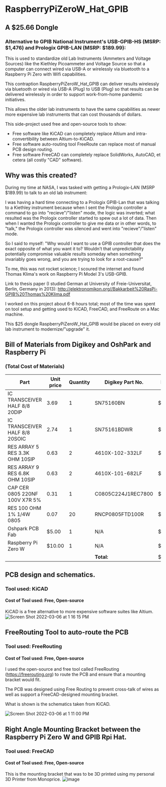 # RaspberryPiZeroW_Hat_GPIB
## A $25.66 Dongle 
### Alternative to GPIB National Instrument's USB-GPIB-HS (MSRP: $1,476) and Prologix GPIB-LAN (MSRP: $189.99): 
This is used to standardize old Lab Instruments (Ammeters and Voltage Sources) like the Kiethley Picoammeter and Voltage Source so that a computer can connect wired via USB-A or wirelessly via bluetooth to a Raspberry Pi Zero with Wifi capabilities. 

This contraption RaspberryPiZeroW_Hat_GPIB can deliver results wirelessly via bluetooth or wired via USB-A (Plug) to USB (Plug) so that results can be delivered wirelessly in order to support work-from-home pandemic initiatives. 

This allows the older lab instruments to have the same capabilities as newer more expensive lab instruments that can cost thousands of dollars. 

This side-project used free and open-source tools to show: 
- Free software like KiCAD can completely replace Altium and intra-convertibility between Altium-to-KiCAD. 
- Free software auto-routing tool FreeRoute can replace most of manual PCB design routing. 
- Free software FreeCAD can completely replace SolidWorks, AutoCAD, et cetera (all costly "CAD" software). 

## Why was this created? 
During my time at NASA, I was tasked with getting a Prologix-LAN (MSRP $189.99) to talk to an old lab instrument: 

I was having a hard time connecting to a Prologix GPIB-Lan that was talking to a Kiethley instrument because when I sent the Prologix controller a command to go into "recieve"/"listen" mode, the logic was inverted; what resulted was the Prologix controller started to spew out a lot of data. Then when I wanted the Prologix controller to give me data or in other words, to "talk," the Prologix controller was silenced and went into "recieve"/"listen" mode. 

So I said to myself: "Why would I want to use a GPIB controller that does the exact opposite of what you want it to? Wouldn't that unpredictability potentially compromise valuable results someday when something invariably goes wrong, and you are trying to look for a root-cause?"

To me, this was not rocket science; I scoured the internet and found Thomas Klima's work on Raspberry Pi Model 3's USB-GPIB. 

Link to thesis paper (I studied German at University of Freie-Universitat, Berlin, Germany in 2013): http://elektronomikon.org//Bakkarbeit%20RasPi-GPIB%20Thomas%20Klima.pdf

I worked on this project about 6-8 hours total; most of the time was spent on tool setup and getting used to KiCAD, FreeCAD, and FreeRoute on a Mac machine.

This $25 dongle RaspberryPiZeroW_Hat_GPIB would be placed on every old lab instrument to modernize/"upgrade" it. 

## Bill of Materials from Digikey and OshPark and Raspberry Pi 
### (Total Cost of Materials)
| Part                               | Unit price  | Quantity | Digikey Part No.    | Price    |
| ---------------------------------- | ----------- | -------- | ------------------- | -------- |
| IC TRANSCEIVER HALF 8/8 20DIP      | 3.69        | 1        | SN75160BN           | $3.69    |
| IC TRANSCEIVER HALF 8/8 20SOIC     | 2.74        | 1        | SN75161BDWR         | $2.74    |
| RES ARRAY 5 RES 3.3K OHM 10SIP     | 0.63        | 2        | 4610X-102-332LF     | $1.26    |
| RES ARRAY 9 RES 6.8K OHM 10SIP     | 0.63        | 2        | 4610X-101-682LF     | $1.26    |
| CAP CER 0805 220NF 100V X7R 5%     | 0.31        | 1        | C0805C224J1REC7800  | $0.31    |
| RES 100 OHM 1% 1/4W 0805           | 0.07        | 20       | RNCP0805FTD100R     | $1.40    |
| Oshpark PCB Fab                    | $5.00       | 1        | N/A                 | $5.00    |
| Raspberry Pi   Zero W              | $10.00      | 1        | N/A                 | $10.00   |
|                                    |             |          | **Total:**          | $25.66   |

## PCB design and schematics. 
### Tool used: KiCAD
#### Cost of Tool used: Free, Open-source
KiCAD is a free alternative to more expensive software suites like Altium. 
![Screen Shot 2022-03-06 at 1 16 15 PM](https://user-images.githubusercontent.com/33333047/156943624-be5df4e3-5151-464e-b0a2-2ec082021ff7.png)

## FreeRouting Tool to auto-route the PCB
### Tool used: FreeRouting
#### Cost of Tool used: Free, Open-source
I used the open-source and free tool called FreeRouting (https://freerouting.org) to route the PCB and ensure that a mounting bracket would fit. 

The PCB was designed using Free Routing to prevent cross-talk of wires as well as support a FreeCAD-designed mounting bracket. 

What is shown is the schematics taken from KiCAD. 

![Screen Shot 2022-03-06 at 1 11 00 PM](https://user-images.githubusercontent.com/33333047/156940672-710920b7-4bf7-457b-bb29-0b7c213f05d1.png)

## Right Angle Mounting Bracket between the Raspberry Pi Zero W and GPIB Rpi Hat. 
### Tool used: FreeCAD
#### Cost of Tool used: Free, Open-source
This is the mounting bracket that was to be 3D printed using my personal 3D Printer from Monoprice. 
![image](https://user-images.githubusercontent.com/33333047/156943819-1d9079e8-981c-4ec2-b3c8-1b3783266e13.png)




